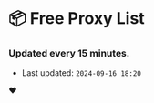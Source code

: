 # :package: Free Proxy List
### Updated every 15 minutes.

- Last updated: `2024-09-16 18:20`

:heart:
